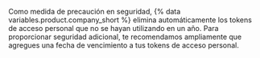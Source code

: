 Como medida de precaución en seguridad, {% data variables.product.company_short %} elimina automáticamente los tokens de acceso personal que no se hayan utilizando en un año. Para proporcionar seguridad adicional, te recomendamos ampliamente que agregues una fecha de vencimiento a tus tokens de acceso personal.
